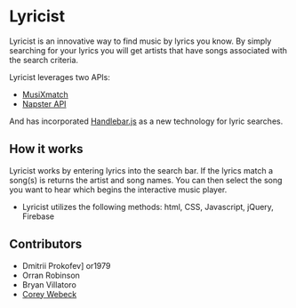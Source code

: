 # Lyricist

Lyricist is an innovative way to find music by lyrics you know. By simply searching for your lyrics you will get artists that have songs associated with the search criteria. 

Lyricist leverages two APIs:
  * [MusiXmatch](https://developer.musixmatch.com/)
  * [Napster API](https://developer.napster.com/)
  
 And has incorporated [Handlebar.js](https://handlebarsjs.com/) as a new technology for lyric searches.

## How it works
Lyricist works by entering lyrics into the search bar. If the lyrics match a song(s) is returns the artist and song names. You can then select the song you want to hear which begins the interactive music player.
  * Lyricist utilizes the following methods: html, CSS, Javascript, jQuery, Firebase

## Contributors
  * Dmitrii Prokofev] or1979
  * Orran Robinson
  * Bryan Villatoro
  * [Corey Webeck](https://github.com/weezie33/)
